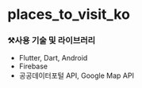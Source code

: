 # places_to_visit_ko

### ⚒️사용 기술 및 라이브러리

- Flutter, Dart, Android
- Firebase
- 공공데이터포털 API, Google Map API
